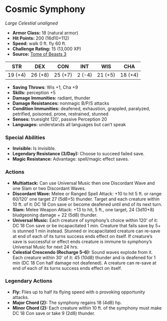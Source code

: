 # Cosmic Symphony

*Large* *Celestial* *unaligned*

- **Armor Class:** 18 (natural armor)
- **Hit Points:** 200 (16d10+112)
- **Speed:** walk 0 ft. fly 60 ft.
- **Challenge Rating:** 15 (13,000 XP)
- **Source:** [Tome of Beasts 3](https://koboldpress.com/kpstore/product/tome-of-beasts-2-for-5th-edition/)

| STR | DEX | CON | INT | WIS | CHA |
| --- | --- | --- | --- | --- | --- |
| 19 (+4) | 26 (+8) | 25 (+7) | 2 (-4) | 21 (+5) | 18 (+4) |

- **Saving Throws**: Wis +1, Cha +9
- **Skills:** perception +5
- **Damage Immunities:** radiant, thunder
- **Damage Resistances:** nonmagic B/P/S attacks 
- **Condition Immunities:** deafened, exhaustion, grappled, paralyzed, petrified, poisoned, prone, restrained, stunned
- **Senses:** truesight 120', passive Perception 20
- **Languages:** understands all languages but can’t speak
### Special Abilities
- **Invisible:** Is invisible.
- **Legendary Resistance (3/Day):** Choose to succeed failed save.
- **Magic Resistance:** Advantage: spell/magic effect saves.
### Actions
- **Multiattack:** Can use Universal Music then one Discordant Wave and one Slam or two Discordant Waves.
- **Discordant Wave:** Melee or Ranged Spell Attack: +10 to hit 5 ft. or range 60/120' one target 27 (5d8+5) thunder. Target and each creature within 10 ft. of it: DC 18 Con save or become deafened until end of its next turn.
- **Slam:** Melee Weapon Attack: +13 to hit, 5 ft., one target, 24 (3d10+8) bludgeoning damage + 22 (5d8) thunder.
- **Universal Music:** Each creature of symphony’s choice within 120' of it: DC 18 Con save or be incapacitated 1 min. Creature that fails save by 5+ is stunned 1 min instead. Stunned or incapacitated creature can re-save at end of each of its turns success ends effect on itself. If creature’s save is successful or effect ends creature is immune to symphony’s Universal Music for next 24 hrs.
- **Celestial Crescendo (Recharge 5–6):** Sound waves explode from it. Each creature within 30' of it: 45 (10d8) thunder and is deafened for 1 min (DC 18  Con half damage not deafened). A creature can re-save at end of each of its turns success ends effect on itself.


### Legendary Actions
- **Fly:** Flies up to half its flying speed with o provoking opportunity attacks.
- **Major Chord (2):** The symphony regains 18 (4d8) hp.
- **Minor Chord (2):** Each creature within 10 ft. of the symphony must make DC 18 Con save or take 9 (2d8) thunder.
